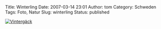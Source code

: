 Title: Winterling
Date: 2007-03-14 23:01
Author: tom
Category: Schweden
Tags: Foto, Natur
Slug: winterling
Status: published

[![Vintergäck](http://www.fiket.de/pic/winterling_s.jpg "Vintergäck")](http://www.fiket.de/pic/winterling_l.jpg)

